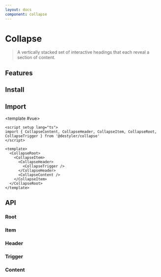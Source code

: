 ```yaml
---
layout: docs
component: collapse
---
```


# Collapse

> A vertically stacked set of interactive headings that each reveal a section of content.

<Preview name="collapse" />

## Features

<Features :lists="[
'Full keyboard navigation.',
'Supports horizontal/vertical orientation.',
'Supports Right to Left direction.',
'Can expand one or multiple items.',
'Can be controlled or uncontrolled.'
]" />

## Install

<CodeGroupPackage name="@destyler/collapse" />

## Import

<CodePreview :tabs="[
  {value: 'vue', label: 'index.vue', icon: 'vscode-icons:file-type-vue'}
]">

<template #vue>

```vue
<script setup lang="ts">
import { CollapseContent, CollapseHeader, CollapseItem, CollapseRoot, CollapseTrigger } from '@destyler/collapse'
</script>

<template>
  <CollapseRoot>
    <CollapseItem>
      <CollapseHeader>
        <CollapseTrigger />
      </CollapseHeader>
      <CollapseContent />
    </CollapseItem>
  </CollapseRoot>
</template>
```

</template>

</CodePreview>

## API

### Root

<!--@include: ../../packages/components/collapse/.docs/root.md-->

### Item

<!--@include: ../../packages/components/collapse/.docs/item.md-->

### Header

<!--@include: ../../packages/components/collapse/.docs/header.md-->

### Trigger

<!--@include: ../../packages/components/collapse/.docs/trigger.md-->

### Content

<!--@include: ../../packages/components/collapse/.docs/content.md-->

